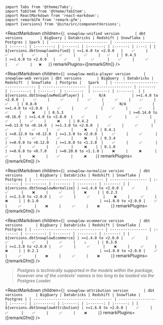 ```mdx-code-block
import Tabs from '@theme/Tabs';
import TabItem from '@theme/TabItem';
import ReactMarkdown from 'react-markdown';
import remarkGfm from 'remark-gfm';
import {versions} from '@site/src/componentVersions';
```

<!-- Note the following tables are wrapped in the additional tags to correctly render the package version, but work the same as normal markdown tables -->

<Tabs groupId="dbt-packages" queryString>

<TabItem value="unified" label="Snowplow Unified Digital" default>


<ReactMarkdown children={`
| snowplow-unified version       | dbt versions        | BigQuery | Databricks | Redshift | Snowflake | Postgres | Spark |
| -------------------------- | ------------------- | :------: | :--------: | :------: | :-------: | :------: | :---: |
| ${versions.dbtSnowplowUnified} | >=1.6.0 to <2.0.0   |    ✅     |     ✅      |    ✅     |     ✅     |    ✅     |   ✅   |
| 0.4.5                   | >=1.6.0 to <2.0.0   |    ✅     |     ✅      |    ✅     |     ✅     |    ✅     |   ❌   |
`} remarkPlugins={[remarkGfm]} />


</TabItem>

<TabItem value="media" label="Snowplow Media Player">

<ReactMarkdown children={`
| snowplow-media-player version      | snowplow-web version | dbt versions       | BigQuery  | Databricks | Redshift  | Snowflake  | Postgres |   Spark   |
| ---------------------------------- | -------------------- | ------------------ | :------:  | :--------: | :------:  | :-------:  | :------: | :------:  |
| ${versions.dbtSnowplowMediaPlayer} |       N/A            | >=1.4.0 to <2.0.0  |    ✅     |     ✅      |    ✅     |     ✅     |    ✅     |     ✅    |
| 0.8.0                              |       N/A            | >=1.4.0 to <2.0.0  |    ✅     |     ✅      |    ✅     |     ✅     |    ✅     |     ❌    |
| 0.5.3                              | >=0.14.0 to <0.16.0  | >=1.4.0 to <2.0.0  |    ✅     |     ✅      |    ✅     |     ✅     |    ✅     |     ❌    |
| 0.4.2                              | >=0.13.0 to <0.14.0  | >=1.3.0 to <2.0.0  |    ✅     |     ✅      |    ✅     |     ✅     |    ✅     |     ❌    |
| 0.4.1                              | >=0.12.0 to <0.13.0  | >=1.3.0 to <2.0.0  |    ✅     |     ✅      |    ✅     |     ✅     |    ✅     |     ❌    |
| 0.3.4                              | >=0.9.0 to <0.12.0   | >=1.0.0 to <1.3.0  |    ✅     |     ✅      |    ✅     |     ✅     |    ✅     |     ❌    |
| 0.1.0                              | >=0.6.0 to <0.7.0    | >=0.20.0 to <1.1.0 |    ❌     |     ❌      |    ✅     |     ❌     |    ✅     |     ❌    |
`} remarkPlugins={[remarkGfm]} />

</TabItem>
<TabItem value="normalize" label="Snowplow Normalize">

<ReactMarkdown children={`
| snowplow-normalize version       | dbt versions      | BigQuery | Databricks | Redshift | Snowflake | Postgres |
| -------------------------------- | ----------------- | :------: | :--------: | :------: | :-------: | :------: |
| ${versions.dbtSnowplowNormalize} | >=1.4.0 to <2.0.0 |    ✅     |     ✅      |    ❌     |     ✅     |    ❌     |
| 0.2.3                            | >=1.3.0 to <2.0.0 |    ✅     |     ✅      |    ❌     |     ✅     |    ❌     |
| 0.1.0                            | >=1.0.0 to <2.0.0 |    ✅     |     ✅      |    ❌     |     ✅     |    ❌     |
`} remarkPlugins={[remarkGfm]} />

</TabItem>
<TabItem value="ecommerce" label="Snowplow E-commerce">

<ReactMarkdown children={`
| snowplow-ecommerce version       | dbt versions      | BigQuery | Databricks | Redshift | Snowflake | Postgres |
| -------------------------------- | ----------------- | :------: | :--------: | :------: | :-------: | :------: |
| ${versions.dbtSnowplowEcommerce} | >=1.4.0 to <2.0.0 |    ✅     |     ✅      |    ✅     |     ✅     |    ⚠️     |
| 0.3.0                            | >=1.3.0 to <2.0.0 |    ✅     |     ✅      |    ❌     |     ✅     |    ❌     |
| 0.2.1                            | >=1.0.0 to <2.0.0 |    ✅     |     ✅      |    ❌     |     ✅     |    ❌     |
`} remarkPlugins={[remarkGfm]} />

> _Postgres is technically supported in the models within the package, however one of the contexts’ names is too long to be loaded via the Postgres Loader._


</TabItem>


<TabItem value="attribution" label="Snowplow Attribution">

<ReactMarkdown children={`
| snowplow-attribution version       | dbt versions      | BigQuery | Databricks | Redshift | Snowflake | Postgres |
| ------------------------------------ | ----------------- | :------: | :--------: | :------: | :-------: | :------: |
| ${versions.dbtSnowplowAttribution} | >=1.6.0 to <2.0.0 |    ✅     |     ✅      |    ✅     |     ✅     |    ❌     |
`} remarkPlugins={[remarkGfm]} />

</TabItem>
</Tabs>
